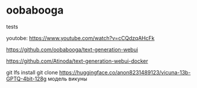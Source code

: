 # oobabooga
tests

youtobe: https://www.youtube.com/watch?v=cCQdzqAHcFk

https://github.com/oobabooga/text-generation-webui

https://github.com/Atinoda/text-generation-webui-docker

git lfs install
git clone https://huggingface.co/anon8231489123/vicuna-13b-GPTQ-4bit-128g      модель викуны
